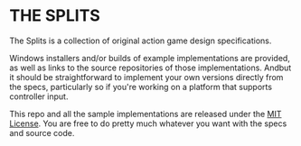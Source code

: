 # THE SPLITS

The Splits is a collection of original action game design specifications. 

Windows installers and/or builds of example implementations are provided, as well as links to the source repositories of those implementations. Andbut it should be straightforward to implement your own versions directly from the specs, particularly so if you're working on a platform that supports controller input.

This repo and all the sample implementations are released under the [MIT License](LICENSE). You are free to do pretty much whatever you want with the specs and source code.